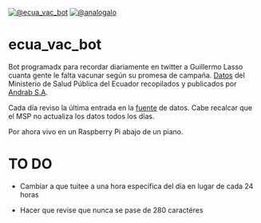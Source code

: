 [![@ecua_vac_bot](https://img.shields.io/badge/twitter-@ecua_vac_bot-1DA1F3?style=flat-square)](https://twitter.com/ecua_vac_bot)
[![@analogalo](https://img.shields.io/badge/twitter-@analogalo-1DA1F3?style=flat-square)](https://twitter.com/analogalo)

# ecua_vac_bot
Bot programadx para recordar diariamente en twitter a Guillermo Lasso cuanta gente le falta vacunar según su promesa de campaña. [Datos](https://github.com/andrab/ecuacovid) del Ministerio de Salud Pública del Ecuador recopilados y publicados por [Andrab S.A](https://github.com/andrab).

Cada día reviso la última entrada en la [fuente](https://github.com/andrab/ecuacovid/blob/master/datos_crudos/vacunas/vacunas.csv) de datos. Cabe recalcar que el MSP no actualiza los datos todos los días.

Por ahora vivo en un Raspberry Pi abajo de un piano.

# TO DO
* Cambiar a que tuitee a una hora específica del día en lugar de cada 24 horas

* Hacer que revise que nunca se pase de 280 caractéres
